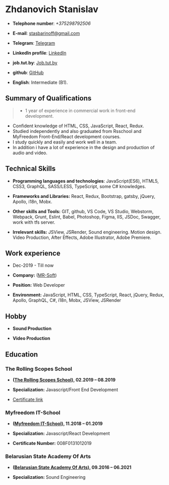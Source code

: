 # Zhdanovich Stanislav

- **Telephone number**: _+375298792506_

- **E-mail**: [stasbarinoff@gmail.com](stasbarinoff@gmail.com)

- **Telegram**: [Telegram](https://t.me/stasbarinoff)

- **LinkedIn profile**: [LinkedIn](https://www.linkedin.com/in/stanislav-zhdanovich/)

- **job.tut.by**: [Job.tut.by](https://jobs.tut.by/resume/e29ad211ff0759e1090039ed1f42795a6e5267)

- **github**: [GitHub](https://github.com/Stassras)

- **English**: Intermediate (B1).

## Summary of Qualifications

> - 1 year of experience in commercial work in front-end development. 
- Сonfident knowledge of HTML, CSS, JavaScript, React, Redux. 
- Studied independently and also graduated from Rsschool and MyFreedom Front-End/React development courses. 
- I study quickly and easily and work well in a team. 
- In addition i have a lot of experience in the design and production of audio and video.

## Technical Skills

- **Programming languages and technologies**: JavaScript(ES6), HTML5, CSS3, GraphQL, SASS/LESS, TypeScript, some C# knowledges.

- **Frameworks and Libraries:** React, Redux, Bootstrap, gatsby, jQuery, Apollo, i18n, Mobx.

- **Other skills and Tools:** GIT, github, VS Code, VS Studio, Webstorm, Webpack, Grunt, Eslint, Babel, Photoshop, Figma, IIS, JSDoc, Swagger, work with tfs server.

- **Irrelevant skills:** JSView, JSRender, Sound engineering. Motion design. Video Production, After Effects, Adobe Illustrator, Adobe Premiere.

## Work experience  

- Dec-2019 - Till now  

- **Company:** ([MR-Soft](https://www.mrsoft.by/))  

- **Position:** Web Developer  

- **Environment:** JavaScript, HTML, CSS, TypeScript, React, jQuery, Redux, Apollo, GraphQL, C#, i18n, Mobx, JSView, JSRender

## Hobby

- **Sound Production**

- **Video Production**

## Education

### The Rolling Scopes School

- **([The Rolling Scopes School](https://school.rollingscopes.com/)), 02.2019 – 08.2019**

- **Specialization:** Javascript/Front End Development

- [Certificate link](https://app.rs.school/certificate/92eb5q8q)

### Myfreedom IT-School

- **([Myfreedom IT-School](https://myfreedom.by/)), 11.2018 – 01.2019**

- **Specialization:** Javascript/React Development

- **Certificate Number:** 008F0131012019

### Belarusian State Academy Of Arts

- **([Belarusian State Academy Of Arts](http://bdam.by/)), 09.2016 – 06.2021**

- **Specialization:** Sound Engineering


